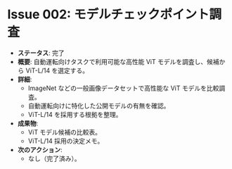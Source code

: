 # Issue 002: モデルチェックポイント調査

- **ステータス**: 完了
- **概要**: 自動運転向けタスクで利用可能な高性能 ViT モデルを調査し、候補から ViT-L/14 を選定する。
- **詳細**:
  - ImageNet などの一般画像データセットで高性能な ViT モデルを比較調査。
  - 自動運転向けに特化した公開モデルの有無を確認。
  - ViT-L/14 を採用する根拠を整理。
- **成果物**:
  - ViT モデル候補の比較表。
  - ViT-L/14 採用の決定メモ。
- **次のアクション**:
  - なし（完了済み）。
